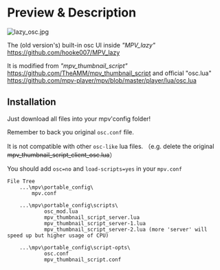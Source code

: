 # Preview & Description
![lazy_osc.jpg](https://i.loli.net/2020/05/21/TbWcxfakqJ1wdVz.jpg)

The (old version's) built-in osc UI inside _"MPV_lazy"_ https://github.com/hooke007/MPV_lazy

It is modified from _"mpv_thumbnail_script"_ https://github.com/TheAMM/mpv_thumbnail_script
and official "osc.lua" https://github.com/mpv-player/mpv/blob/master/player/lua/osc.lua

## Installation
Just download all files into your mpv'config folder!

Remember to back you original `osc.conf` file.

It is not compatible with other `osc-like` lua files. （e.g. delete the original <s>mpv_thumbnail_script_client_osc.lua</s>）

You should add `osc=no` and `load-scripts=yes` in your `mpv.conf`

```
File Tree
    ...\mpv\portable_config\
        mpv.conf

    ...\mpv\portable_config\scripts\
            osc_mod.lua
            mpv_thumbnail_script_server.lua
            mpv_thumbnail_script_server-1.lua
            mpv_thumbnail_script_server-2.lua (more 'server' will speed up but higher usage of CPU)

    ...\mpv\portable_config\script-opts\
            osc.conf
            mpv_thumbnail_script.conf
```
